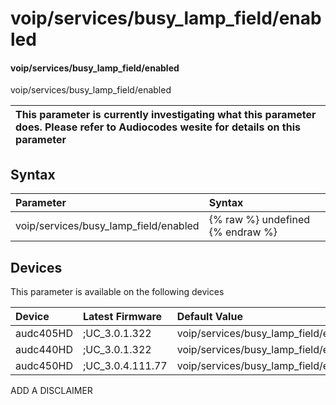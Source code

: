 ﻿---
description: voip/services/busy_lamp_field/enabled
search: false
---

# voip/services/busy_lamp_field/enabled

#### voip/services/busy_lamp_field/enabled

voip/services/busy_lamp_field/enabled


| This parameter is currently investigating what this parameter does. Please refer to Audiocodes wesite for details on this parameter | 
| :--- |

## Syntax
| Parameter | Syntax |
| :--- | :--- |
|voip/services/busy_lamp_field/enabled | {% raw %} undefined {% endraw %}|

## Devices
This parameter is available on the following devices

| Device | Latest Firmware | Default Value |
|:---|:---|:---|
| audc405HD | ;UC_3.0.1.322 | voip/services/busy_lamp_field/enabled=1 
| audc440HD | ;UC_3.0.1.322 | voip/services/busy_lamp_field/enabled=1 
| audc450HD | ;UC_3.0.4.111.77 | voip/services/busy_lamp_field/enabled=1 

ADD A DISCLAIMER
